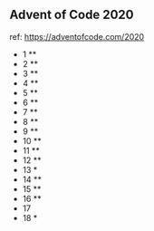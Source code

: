 ## Advent of Code 2020

ref: https://adventofcode.com/2020

* 1 **<br>
* 2 **<br>
* 3 **<br>
* 4 **<br>
* 5 **<br>
* 6 **<br>
* 7 **<br>
* 8 **<br>
* 9 **<br>
* 10 **<br>
* 11 **<br>
* 12 **<br>
* 13 * <br>
* 14 ** <br>
* 15 ** <br>
* 16 ** <br>
* 17 <br>
* 18 * <br>

